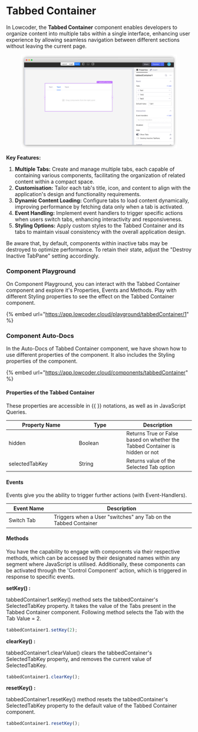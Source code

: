 # Tabbed Container

In Lowcoder, the **Tabbed Container** component enables developers to organize content into multiple tabs within a single interface, enhancing user experience by allowing seamless navigation between different sections without leaving the current page.

<figure><img src="../../../../.gitbook/assets/image (8).png" alt=""><figcaption></figcaption></figure>

**Key Features:**

1. **Multiple Tabs:** Create and manage multiple tabs, each capable of containing various components, facilitating the organization of related content within a compact space.
2. **Customisation:** Tailor each tab's title, icon, and content to align with the application's design and functionality requirements.
3. **Dynamic Content Loading:** Configure tabs to load content dynamically, improving performance by fetching data only when a tab is activated.
4. **Event Handling:** Implement event handlers to trigger specific actions when users switch tabs, enhancing interactivity and responsiveness.
5. **Styling Options:** Apply custom styles to the Tabbed Container and its tabs to maintain visual consistency with the overall application design.

Be aware that, by default, components within inactive tabs may be destroyed to optimize performance. To retain their state, adjust the "Destroy Inactive TabPane" setting accordingly.

### Component Playground

On Component Playground, you can interact with the Tabbed Container component and explore it's Properties, Events and Methods. Play with different Styling properties to see the effect on the Tabbed Container component.

{% embed url="https://app.lowcoder.cloud/playground/tabbedContainer/1" %}

### Component Auto-Docs

In the Auto-Docs of Tabbed Container component, we have shown how to use different properties of the  component. It also includes the Styling properties of the component.

{% embed url="https://app.lowcoder.cloud/components/tabbedContainer" %}

#### Properties of the Tabbed Container <a href="#properties-of-the-table" id="properties-of-the-table"></a>

These properties are accessible in \{{ \}} notations, as well as in JavaScript Queries.

<table><thead><tr><th width="176.38671875">Property Name</th><th width="114.9921875">Type</th><th>Description</th></tr></thead><tbody><tr><td>hidden</td><td>Boolean</td><td>Returns True or False based on whether the Tabbed Container is hidden or not</td></tr><tr><td>selectedTabKey</td><td>String</td><td>Returns value of the Selected Tab option</td></tr></tbody></table>

#### Events <a href="#events" id="events"></a>

Events give you the ability to trigger further actions (with Event-Handlers).

<table><thead><tr><th width="141.53125">Event Name</th><th width="515.65625">Description</th></tr></thead><tbody><tr><td>Switch Tab</td><td>Triggers when a User "switches" any Tab on the Tabbed Container</td></tr></tbody></table>

#### Methods <a href="#methods" id="methods"></a>

You have the capability to engage with components via their respective methods, which can be accessed by their designated names within any segment where JavaScript is utilised. Additionally, these components can be activated through the 'Control Component' action, which is triggered in response to specific events.

**setKey() :**&#x20;

tabbedContainer1.setKey() method sets the tabbedContainer's SelectedTabKey property. It takes the value of the Tabs present in the Tabbed Container component. Following method selects the Tab with the Tab Value = 2.

```javascript
tabbedContainer1.setKey(2);
```

**clearKey() :**&#x20;

tabbedContainer1.clearValue() clears the tabbedContainer's SelectedTabKey property, and removes the current value of SelectedTabKey.

```javascript
tabbedContainer1.clearKey();
```

**resetKey() :**&#x20;

tabbedContainer1.resetKey()  method resets the tabbedContainer's SelectedTabKey property to the default value of the Tabbed Container component.

```javascript
tabbedContainer1.resetKey();
```
